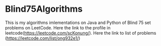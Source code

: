 # Blind75Algorithms
This is my algorithms imlementations on Java and Python of Blind 75 set problems on LeetCode. Here the link to the profile in leetcode(https://leetcode.com/scKonung/). Here the link to list of problems (https://leetcode.com/list/ong932e1/)
